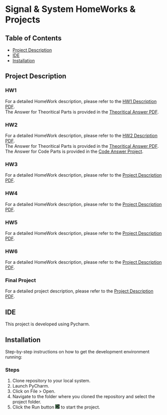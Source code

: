 # Signal & System HomeWorks & Projects

## Table of Contents
- [Project Description](#project-description)
- [IDE](#ide)
- [Installation](#installation)

## Project Description

### HW1
For a detailed HomeWork description, please refer to the [HW1 Description PDF](./HW1/HW1.pdf). <br />
The Answer for Theoritical Parts is provided in the [Theoritical Answer PDF](./HW1/HW1_9931061.pdf).

### HW2
For a detailed HomeWork description, please refer to the [HW2 Description PDF](./HW2/HW2.pdf). <br />
The Answer for Theoritical Parts is provided in the [Theoritical Answer PDF](./HW2/HW2_9931061.pdf). <br />
The Answer for Code Parts is provided in the [Code Answer Project](./HW2/SignalHW2).

### HW3
For a detailed HomeWork description, please refer to the [Project Description PDF](./Project1/LA%20Project%201.pdf).

### HW4
For a detailed HomeWork description, please refer to the [Project Description PDF](./Project1/LA%20Project%201.pdf).

### HW5
For a detailed HomeWork description, please refer to the [Project Description PDF](./Project1/LA%20Project%201.pdf).

### HW6
For a detailed HomeWork description, please refer to the [Project Description PDF](./Project1/LA%20Project%201.pdf).

### Final Project
For a detailed project description, please refer to the [Project Description PDF](./Project1/LA%20Project%201.pdf).

## IDE
This project is developed using Pycharm.

## Installation
Step-by-step instructions on how to get the development environment running:

### Steps
1. Clone repository to your local system.
2. Launch PyCharm.
3. Click on File > Open.
4. Navigate to the folder where you cloned the repository and select the project folder.
5. Click the Run button ![Run Image](./Pycharm_Run.PNG) to start the project.
